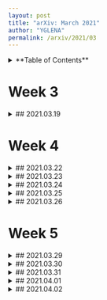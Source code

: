 ```yaml
---
layout: post
title: "arXiv: March 2021"
author: "YGLENA"
permalink: /arxiv/2021/03
---
```

<details><summary>
**Table of Contents**
</summary>
* Table of Contents
{:toc}
</details>

# Week 3
<details><summary>
## 2021.03.19
</summary>
### [Motion groupoids and mapping class groupoids](https://arxiv.org/abs/2103.10377)

Construction of a [groupoid](/groupoid) category, which generalizes the concept of [anyon](/anyon) into non-point-like particles. *J. F. Martins, P. P. Matin, F. Torzewska.*

### [Unquantized anomalies in topological semimetals](https://arxiv.org/abs/2103.09841)

Showed strong electron-electron interactions cannot open a gap in topological semimetals without breaking symmetries or introducting topological order, and the reason is quantum anomalies.

### [Volume-preserving diffeomorphism as nonabelian higher-rankgauge symmetry](https://arxiv.org/abs/2103.09826)

### [Optical phonons coupled to a Kitaev spin liquid](https://arxiv.org/abs/2103.09828)

### [An SU(4) chiral spin liquid and quantized dipole Hall effect in moiré bilayers](https://arxiv.org/abs/2103.09828)
</details>

# Week 4

<details><summary>
## 2021.03.22
</summary>
### [Topological spin crystals by itinerant frustration](https://arxiv.org/abs/2103.10647)

### [Atiyah-Patodi-Singer index theorem from axial anomaly](https://arxiv.org/abs/2103.10654)

### [On the origin of the possible chiral spin liquid state of the triangular lattice Hubbard model](https://arxiv.org/abs/2103.10714)

### [Topological Route to New and Unusual Coulomb Spin Liquids](https://arxiv.org/abs/2103.10817)

### [The square lattice Ising model on the rectangle III: Hankel and Toeplitz determinants](https://arxiv.org/abs/2103.10776)
</details>
<details><summary>
## 2021.03.23
</summary>
### [Graviton Chirality and Topological Order in the Half-filled Landau Level](https://arxiv.org/abs/2103.11019)

### [Kähler geometry and Chern insulators -- relations between topology and the quantum metric](https://arxiv.org/abs/2103.11583)

### [Fluctuations in local quantum unique ergodicity for generalized Wigner matrices](https://arxiv.org/abs/2103.12013)
### [Order, Disorder, and Transitions in Decorated AKLT States on Bethe Lattices](https://arxiv.org/abs/2103.11819)
### [Lieb-Robinson bound and almost-linear light-cone in interacting boson systems](https://arxiv.org/abs/2103.11592)
</details>
<details><summary>
## 2021.03.24 
</summary>
### [The Hubbard Model](https://arxiv.org/abs/2103.12097)

### [Crossing with the circle in Dijkgraaf-Witten theoryand applications to topological phases of matter](https://arxiv.org/abs/2103.12717)

### [Quantum field theory and the Bieberbach conjecture](https://arxiv.org/abs/2103.12108)

### [Approximating matrix eigenvalues by randomized subspace iteration](https://arxiv.org/abs/2103.12109)

### [Universal dynamics of magnetic monopoles in two-dimensional kagome ice](https://arxiv.org/abs/2103.12101)
</details>
<details><summary>
## 2021.03.25
</summary>
### [Solitons: Kinks, Collisions and Breathers](https://arxiv.org/abs/2103.12916)
### [Conformal generation of an exotic rotationally invariant anisotropic oscillator](https://arxiv.org/abs/2103.07752)
### [Variational study of the Kitaev-Heisenberg-Gamma model](https://arxiv.org/abs/2103.13274)
### [Quantum Circuits assisted by LOCC: Transformations and Phases of Matter](https://arxiv.org/abs/2103.13367)
### [Loop currents in quantum matter](https://arxiv.org/abs/2103.13295)
</details>
<details><summary>
## 2021.03.26
</summary>

### [Perfect flat band and chiral-charge ordering out of strong spin-orbit interaction](https://arxiv.org/abs/2103.13672)
### [A short review of the recent progresses in the study of the cuprate superconductivity](https://arxiv.org/abs/2103.13595)
### [Theory of Dirac Spin-Orbital Liquids: monopoles, anomalies, and applications to SU(4) honeycomb models](https://arxiv.org/abs/2103.13405)
### [Quantum many-body topology of quasicrystals](https://arxiv.org/abs/2103.13393)
### [Quantum phase transition and Resurgence: Lessons from 3d N=4 SQED](https://arxiv.org/abs/2103.13654)
</details>

# Week 5

<details><summary>
## 2021.03.29
</summary>
</details>

<details><summary>
## 2021.03.30
</summary>
</details>

<details><summary>
## 2021.03.31
</summary>
</details>

<details><summary>
## 2021.04.01
</summary>
</details>

<details><summary>
## 2021.04.02
</summary>
</details>